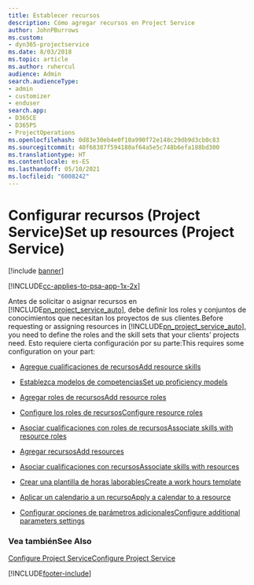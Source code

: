 ```yaml
---
title: Establecer recursos
description: Cómo agregar recursos en Project Service
author: JohnPBurrows
ms.custom:
- dyn365-projectservice
ms.date: 8/03/2018
ms.topic: article
ms.author: ruhercul
audience: Admin
search.audienceType:
- admin
- customizer
- enduser
search.app:
- D365CE
- D365PS
- ProjectOperations
ms.openlocfilehash: 0d83e30eb4e0f10a990f72e148c29db9d3cb0c83
ms.sourcegitcommit: 40f68387f594180af64a5e5c748b6efa188bd300
ms.translationtype: HT
ms.contentlocale: es-ES
ms.lasthandoff: 05/10/2021
ms.locfileid: "6008242"
---
```

# <a name="set-up-resources-project-service"></a><span data-ttu-id="7a94b-103">Configurar recursos (Project Service)</span><span class="sxs-lookup"><span data-stu-id="7a94b-103">Set up resources (Project Service)</span></span>

[!include [banner](../includes/psa-now-project-operations.md)]

[!INCLUDE[cc-applies-to-psa-app-1x-2x](../includes/cc-applies-to-psa-app-1x-2x.md)]

<span data-ttu-id="7a94b-104">Antes de solicitar o asignar recursos en [!INCLUDE[pn_project_service_auto](../includes/pn-project-service-auto.md)], debe definir los roles y conjuntos de conocimientos que necesitan los proyectos de sus clientes.</span><span class="sxs-lookup"><span data-stu-id="7a94b-104">Before requesting or assigning resources in [!INCLUDE[pn_project_service_auto](../includes/pn-project-service-auto.md)], you need to define the roles and the skill sets that your clients’ projects need.</span></span> <span data-ttu-id="7a94b-105">Esto requiere cierta configuración por su parte:</span><span class="sxs-lookup"><span data-stu-id="7a94b-105">This requires some configuration on your part:</span></span>  
  
-   [<span data-ttu-id="7a94b-106">Agregue cualificaciones de recursos</span><span class="sxs-lookup"><span data-stu-id="7a94b-106">Add resource skills</span></span>](../psa/add-resource-skills.md)  
  
-   [<span data-ttu-id="7a94b-107">Establezca modelos de competencias</span><span class="sxs-lookup"><span data-stu-id="7a94b-107">Set up proficiency models</span></span>](../psa/set-up-proficiency-models.md)  
  
-   [<span data-ttu-id="7a94b-108">Agregar roles de recursos</span><span class="sxs-lookup"><span data-stu-id="7a94b-108">Add resource roles</span></span>](../psa/add-resource-roles.md)  
  
-   [<span data-ttu-id="7a94b-109">Configure los roles de recursos</span><span class="sxs-lookup"><span data-stu-id="7a94b-109">Configure resource roles</span></span>](../psa/configure-resource-roles.md)  
  
-   [<span data-ttu-id="7a94b-110">Asociar cualificaciones con roles de recursos</span><span class="sxs-lookup"><span data-stu-id="7a94b-110">Associate skills with resource roles</span></span>](../psa/associate-skills-with-resource-roles.md)  
  
-   [<span data-ttu-id="7a94b-111">Agregar recursos</span><span class="sxs-lookup"><span data-stu-id="7a94b-111">Add resources</span></span>](../psa/add-resources.md)  
  
-   [<span data-ttu-id="7a94b-112">Asociar cualificaciones con recursos</span><span class="sxs-lookup"><span data-stu-id="7a94b-112">Associate skills with resources</span></span>](../psa/associate-skills-with-resources.md)  
  
-   [<span data-ttu-id="7a94b-113">Crear una plantilla de horas laborables</span><span class="sxs-lookup"><span data-stu-id="7a94b-113">Create a work hours template</span></span>](../psa/create-work-hours-template.md)  
  
-   [<span data-ttu-id="7a94b-114">Aplicar un calendario a un recurso</span><span class="sxs-lookup"><span data-stu-id="7a94b-114">Apply a calendar to a resource</span></span>](../psa/apply-calendar-resource.md)  
  
-   [<span data-ttu-id="7a94b-115">Configurar opciones de parámetros adicionales</span><span class="sxs-lookup"><span data-stu-id="7a94b-115">Configure additional parameters settings</span></span>](../psa/configure-additional-parameters-settings.md)  
  
### <a name="see-also"></a><span data-ttu-id="7a94b-116">Vea también</span><span class="sxs-lookup"><span data-stu-id="7a94b-116">See Also</span></span>  
 [<span data-ttu-id="7a94b-117">Configure Project Service</span><span class="sxs-lookup"><span data-stu-id="7a94b-117">Configure Project Service</span></span>](../psa/configure.md)


[!INCLUDE[footer-include](../includes/footer-banner.md)]